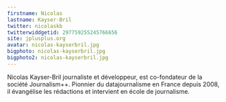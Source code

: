 ```yaml
---
firstname: Nicolas 
lastname: Kayser-Bril
twitter: nicolaskb
twitterwiddgetid: 297759255245766656
site: jplusplus.org
avatar: nicolas-kayserbril.jpg
bigphoto: nicolas-kayserbril.jpg
bigphoto2: nicolas-kayserbril.jpg
---
```


Nicolas Kayser-Bril journaliste et développeur, est co-fondateur de la société Journalism++.
Pionnier du datajournalisme en France depuis 2008, il évangélise les rédactions et intervient en école de journalisme.
